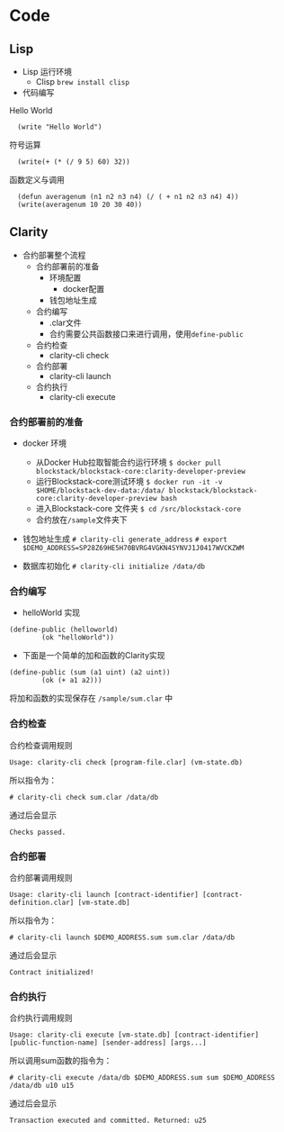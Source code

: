 # Code

## Lisp
- Lisp 运行环境
  - Clisp
```brew install clisp```
- 代码编写

Hello World
```
  (write "Hello World")
```
符号运算
```
  (write(+ (* (/ 9 5) 60) 32))
```
函数定义与调用
```
  (defun averagenum (n1 n2 n3 n4) (/ ( + n1 n2 n3 n4) 4))
  (write(averagenum 10 20 30 40))
```

## Clarity

- 合约部署整个流程
  - 合约部署前的准备
    - 环境配置
      - docker配置
    - 钱包地址生成
  - 合约编写
    - .clar文件
    - 合约需要公共函数接口来进行调用，使用```define-public```
  - 合约检查
    - clarity-cli check
  - 合约部署
    - clarity-cli launch
  - 合约执行
    - clarity-cli execute

### 合约部署前的准备
- docker 环境
  - 从Docker Hub拉取智能合约运行环境
```$ docker pull blockstack/blockstack-core:clarity-developer-preview```
  - 运行Blockstack-core测试环境
```$ docker run -it -v $HOME/blockstack-dev-data:/data/ blockstack/blockstack-core:clarity-developer-preview bash```
  - 进入Blockstack-core 文件夹
```$ cd /src/blockstack-core```
  - 合约放在```/sample```文件夹下

- 钱包地址生成
   ```# clarity-cli generate_address```
   ```# export $DEMO_ADDRESS=SP28Z69HE5H70BVRG4VGKN4SYNVJ1J0417WVCKZWM```
- 数据库初始化
   ```# clarity-cli initialize /data/db```

### 合约编写
  - helloWorld 实现
```
(define-public (helloworld)
        (ok "helloWorld"))
```
  - 下面是一个简单的加和函数的Clarity实现
```
(define-public (sum (a1 uint) (a2 uint))
        (ok (+ a1 a2)))
```

将加和函数的实现保存在 ```/sample/sum.clar``` 中

### 合约检查
合约检查调用规则
```
Usage: clarity-cli check [program-file.clar] (vm-state.db)
```
所以指令为：
```
# clarity-cli check sum.clar /data/db
```
通过后会显示
```
Checks passed.
```

### 合约部署
合约部署调用规则
```
Usage: clarity-cli launch [contract-identifier] [contract-definition.clar] [vm-state.db]
```
所以指令为：
```
# clarity-cli launch $DEMO_ADDRESS.sum sum.clar /data/db
```
通过后会显示
```
Contract initialized!
```

### 合约执行
合约执行调用规则
```
Usage: clarity-cli execute [vm-state.db] [contract-identifier] [public-function-name] [sender-address] [args...]
```
所以调用sum函数的指令为：
```
# clarity-cli execute /data/db $DEMO_ADDRESS.sum sum $DEMO_ADDRESS /data/db u10 u15
```
通过后会显示
```
Transaction executed and committed. Returned: u25
```

